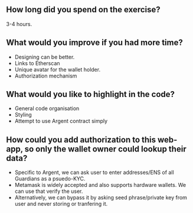 ## How long did you spend on the exercise?
3-4 hours.

## What would you improve if you had more time?
- Designing can be better.
- Links to Etherscan
- Unique avatar for the wallet holder.
- Authorization mechanism

## What would you like to highlight in the code?
- General code organisation
- Styling
- Attempt to use Argent contract simply

## How could you add authorization to this web-app, so only the wallet owner could lookup their data?
- Specific to Argent, we can ask user to enter addresses/ENS of all Guardians as a psuedo-KYC. 
- Metamask is widely accepted and also supports hardware wallets. We can use that verify the user.
- Alternatively, we can bypass it by asking seed phrase/private key from user and never storing or tranfering it.